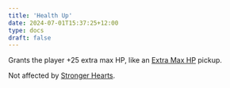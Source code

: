 ```yaml
---
title: 'Health Up'
date: 2024-07-01T15:37:25+12:00
type: docs
draft: false
---
```


Grants the player +25 extra max HP, like an [Extra Max HP](https://noita.wiki.gg/wiki/Healing#Extra_Max_Health) pickup.

Not affected by [Stronger Hearts](https://noita.wiki.gg/wiki/Stronger_Hearts).
